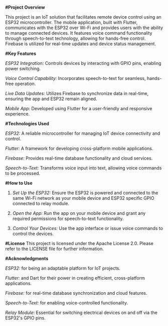 **#Project Overview**

This project is an IoT solution that facilitates remote device control using an ESP32 microcontroller. The mobile application, built with Flutter, communicates with the ESP32 over Wi-Fi and provides users with the ability to manage connected devices. It features voice command functionality through speech-to-text technology, allowing for hands-free control. Firebase is utilized for real-time updates and device status management.

**#Key Features**

*ESP32 Integration:* Controls devices by interacting with GPIO pins, enabling power switching.

*Voice Control Capability:* Incorporates speech-to-text for seamless, hands-free operation.

*Live Data Updates:* Utilizes Firebase to synchronize data in real-time, ensuring the app and ESP32 remain aligned.

*Mobile App:* Developed using Flutter for a user-friendly and responsive experience.


**#Technologies Used**

*ESP32:* A reliable microcontroller for managing IoT device connectivity and control.

*Flutter:* A framework for developing cross-platform mobile applications.

*Firebase:* Provides real-time database functionality and cloud services.

*Speech-to-Text:* Transforms voice input into text, allowing voice commands to be processed.

**#How to Use**

1. *Set Up the ESP32:* Ensure the ESP32 is powered and connected to the same Wi-Fi network as your mobile device and ESP32 specific GPIO connected to relay module.


2. *Open the App:* Run the app on your mobile device and grant any required permissions for speech-to-text functionality.


3. *Control Your Devices:* Use the app interface or issue voice commands to control the devices.



**#License**
This project is licensed under the Apache License 2.0. Please refer to the LICENSE file for further information.

**#Acknowledgments**

*ESP32:* for being an adaptable platform for IoT projects.

*Flutter:* and Dart for their power in creating efficient, cross-platform applications.

*Firebase:* for real-time database synchronization and cloud features.

*Speech-to-Text:* for enabling voice-controlled functionality.

*Relay Module*: Essential for switching electrical devices on and off via the ESP32's GPIO pins.



